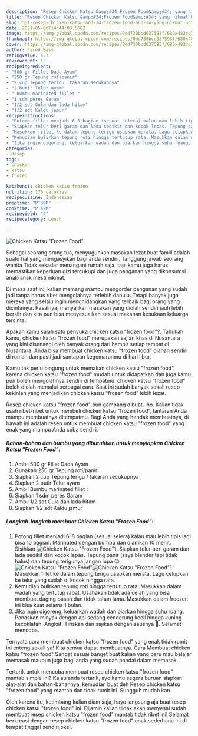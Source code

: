 ```yaml
---
description: "Resep Chicken Katsu &amp;#34;Frozen Food&amp;#34; yang nikmat Untuk Jualan"
title: "Resep Chicken Katsu &amp;#34;Frozen Food&amp;#34; yang nikmat Untuk Jualan"
slug: 551-resep-chicken-katsu-and-34-frozen-food-and-34-yang-nikmat-untuk-jualan
date: 2021-05-06T14:44:03.568Z
image: https://img-global.cpcdn.com/recipes/0dd730bcd037593f/680x482cq70/chicken-katsu-frozen-food-foto-resep-utama.jpg
thumbnail: https://img-global.cpcdn.com/recipes/0dd730bcd037593f/680x482cq70/chicken-katsu-frozen-food-foto-resep-utama.jpg
cover: https://img-global.cpcdn.com/recipes/0dd730bcd037593f/680x482cq70/chicken-katsu-frozen-food-foto-resep-utama.jpg
author: Jared Bass
ratingvalue: 4.7
reviewcount: 12
recipeingredient:
- "500 gr Fillet Dada Ayam"
- "250 gr Tepung rotipanir"
- "2 cup Tepung terigu  takaran secukupnya"
- "2 butir Telur ayam"
- " Bumbu marinated fillet "
- "1 sdm peres Garam"
- "1/2 sdt Gula dan lada hitam"
- "1/2 sdt Kaldu jamur"
recipeinstructions:
- "Potong fillet menjadi 6-8 bagian (sesuai selera) kalau mau lebih tipis lagi bisa 10 bagian. Marinated dengan bumbu dan diamkan 10 menit. Sisihkan"
- "Siapkan telur beri garam dan lada sedikit dan kocok lepas. Tepung panir (saya blender tapi tidak halus) dan tepung terigunya jangan lupa 😉"
- "Masukkan fillet ke dalam tepung terigu usapkan merata. Lagu celupkan ke telur yang sudah di kocok hingga rata."
- "Kemudian bulirkan tepung roti hingga tertutup rata. Masukkan dalam wadah yang tertutup rapat. Usahakan tidak ada celah yang bisa membuat daging basah dan tidak tahan lama. Masukkan dalam freezer. Ini bisa kuat selama 1 bulan."
- "Jika ingin digoreng, keluarkan wadah dan biarkan hingga suhu ruang. Panaskan minyak dengan api sedang cenderung kecil hingga kuning kecoklatan. Angkat. Tiriskan dan sajikan dengan sausnya 🙂. Selamat mencoba."
categories:
- Resep
tags:
- chicken
- katsu
- frozen

katakunci: chicken katsu frozen 
nutrition: 176 calories
recipecuisine: Indonesian
preptime: "PT39M"
cooktime: "PT42M"
recipeyield: "4"
recipecategory: Lunch

---
```



![Chicken Katsu &#34;Frozen Food&#34;](https://img-global.cpcdn.com/recipes/0dd730bcd037593f/680x482cq70/chicken-katsu-frozen-food-foto-resep-utama.jpg)

Sebagai seorang orang tua, menyuguhkan masakan lezat buat famili adalah suatu hal yang mengasyikan bagi anda sendiri. Tanggung jawab seorang  wanita Tidak sekadar menangani rumah saja, tapi kamu juga harus memastikan keperluan gizi tercukupi dan juga panganan yang dikonsumsi anak-anak mesti nikmat.

Di masa  saat ini, kalian memang mampu mengorder panganan yang sudah jadi tanpa harus ribet mengolahnya terlebih dahulu. Tetapi banyak juga mereka yang selalu ingin menghidangkan yang terbaik bagi orang yang dicintainya. Pasalnya, menyajikan masakan yang diolah sendiri jauh lebih bersih dan kita pun bisa menyesuaikan sesuai makanan kesukaan keluarga tercinta. 



Apakah kamu salah satu penyuka chicken katsu &#34;frozen food&#34;?. Tahukah kamu, chicken katsu &#34;frozen food&#34; merupakan sajian khas di Nusantara yang kini disenangi oleh banyak orang dari hampir setiap tempat di Nusantara. Anda bisa membuat chicken katsu &#34;frozen food&#34; olahan sendiri di rumah dan pasti jadi santapan kegemaranmu di hari libur.

Kamu tak perlu bingung untuk memakan chicken katsu &#34;frozen food&#34;, karena chicken katsu &#34;frozen food&#34; mudah untuk didapatkan dan juga kamu pun boleh mengolahnya sendiri di tempatmu. chicken katsu &#34;frozen food&#34; boleh diolah memalui berbagai cara. Saat ini sudah banyak sekali resep kekinian yang menjadikan chicken katsu &#34;frozen food&#34; lebih lezat.

Resep chicken katsu &#34;frozen food&#34; pun gampang dibuat, lho. Kalian tidak usah ribet-ribet untuk membeli chicken katsu &#34;frozen food&#34;, lantaran Anda mampu membuatnya ditempatmu. Bagi Anda yang hendak membuatnya, di bawah ini adalah resep untuk membuat chicken katsu &#34;frozen food&#34; yang enak yang mampu Anda coba sendiri.

<!--inarticleads1-->

##### Bahan-bahan dan bumbu yang dibutuhkan untuk menyiapkan Chicken Katsu &#34;Frozen Food&#34;:

1. Ambil 500 gr Fillet Dada Ayam
1. Gunakan 250 gr Tepung roti/panir
1. Siapkan 2 cup Tepung terigu / takaran secukupnya
1. Siapkan 2 butir Telur ayam
1. Ambil  Bumbu marinated fillet :
1. Siapkan 1 sdm peres Garam
1. Ambil 1/2 sdt Gula dan lada hitam
1. Siapkan 1/2 sdt Kaldu jamur




<!--inarticleads2-->

##### Langkah-langkah membuat Chicken Katsu &#34;Frozen Food&#34;:

1. Potong fillet menjadi 6-8 bagian (sesuai selera) kalau mau lebih tipis lagi bisa 10 bagian. Marinated dengan bumbu dan diamkan 10 menit. Sisihkan
<img src="https://img-global.cpcdn.com/steps/d7976e8983ccf51c/160x128cq70/chicken-katsu-frozen-food-langkah-memasak-1-foto.jpg" alt="Chicken Katsu &#34;Frozen Food&#34;">1. Siapkan telur beri garam dan lada sedikit dan kocok lepas. Tepung panir (saya blender tapi tidak halus) dan tepung terigunya jangan lupa 😉
<img src="https://img-global.cpcdn.com/steps/bd956ea1b0120f1c/160x128cq70/chicken-katsu-frozen-food-langkah-memasak-2-foto.jpg" alt="Chicken Katsu &#34;Frozen Food&#34;"><img src="https://img-global.cpcdn.com/steps/8054941899641e01/160x128cq70/chicken-katsu-frozen-food-langkah-memasak-2-foto.jpg" alt="Chicken Katsu &#34;Frozen Food&#34;">1. Masukkan fillet ke dalam tepung terigu usapkan merata. Lagu celupkan ke telur yang sudah di kocok hingga rata.
1. Kemudian bulirkan tepung roti hingga tertutup rata. Masukkan dalam wadah yang tertutup rapat. Usahakan tidak ada celah yang bisa membuat daging basah dan tidak tahan lama. Masukkan dalam freezer. Ini bisa kuat selama 1 bulan.
1. Jika ingin digoreng, keluarkan wadah dan biarkan hingga suhu ruang. Panaskan minyak dengan api sedang cenderung kecil hingga kuning kecoklatan. Angkat. Tiriskan dan sajikan dengan sausnya 🙂. Selamat mencoba.




Ternyata cara membuat chicken katsu &#34;frozen food&#34; yang enak tidak rumit ini enteng sekali ya! Kita semua dapat membuatnya. Cara Membuat chicken katsu &#34;frozen food&#34; Sangat sesuai banget buat kalian yang baru mau belajar memasak maupun juga bagi anda yang sudah pandai dalam memasak.

Tertarik untuk mencoba membuat resep chicken katsu &#34;frozen food&#34; mantab simple ini? Kalau anda tertarik, ayo kamu segera buruan siapkan alat-alat dan bahan-bahannya, kemudian buat deh Resep chicken katsu &#34;frozen food&#34; yang mantab dan tidak rumit ini. Sungguh mudah kan. 

Oleh karena itu, ketimbang kalian diam saja, hayo langsung aja buat resep chicken katsu &#34;frozen food&#34; ini. Dijamin kalian tiidak akan menyesal sudah membuat resep chicken katsu &#34;frozen food&#34; mantab tidak ribet ini! Selamat berkreasi dengan resep chicken katsu &#34;frozen food&#34; enak sederhana ini di tempat tinggal sendiri,oke!.

